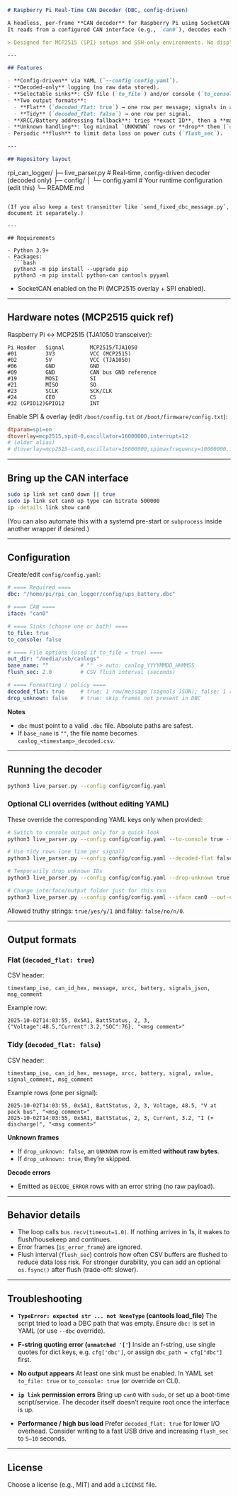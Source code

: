 ```markdown
# Raspberry Pi Real-Time CAN Decoder (DBC, config-driven)

A headless, per-frame **CAN decoder** for Raspberry Pi using SocketCAN + DBC.  
It reads from a configured CAN interface (e.g., `can0`), decodes each frame **as it arrives** using your DBC via `cantools`, and outputs **decoded data only** (no raw payload persisted) to a CSV file, the console, or both.

> Designed for MCP2515 (SPI) setups and SSH-only environments. No display required.

---

## Features

- **Config-driven** via YAML (`--config config.yaml`).
- **Decoded-only** logging (no raw data stored).
- **Selectable sinks**: CSV file (`to_file`) and/or console (`to_console`).
- **Two output formats**:
  - **Flat** (`decoded_flat: true`) → one row per message; signals in a compact JSON field.
  - **Tidy** (`decoded_flat: false`) → one row per signal.
- **XRCC/Battery addressing fallback**: tries **exact ID**, then a **masked command ID** (`cmd_id = id & 0xF80`) when appropriate.
- **Unknown handling**: log minimal `UNKNOWN` rows or **drop** them (`drop_unknown`).
- Periodic **flush** to limit data loss on power cuts (`flush_sec`).

---

## Repository layout

```

rpi_can_logger/
├─ live_parser.py              # Real-time, config-driven decoder (decoded only)
├─ config/
│  └─ config.yaml              # Your runtime configuration (edit this)
└─ README.md

````

(If you also keep a test transmitter like `send_fixed_dbc_message.py`, document it separately.)

---

## Requirements

- Python 3.9+
- Packages:
  ```bash
  python3 -m pip install --upgrade pip
  python3 -m pip install python-can cantools pyyaml
````

* SocketCAN enabled on the Pi (MCP2515 overlay + SPI enabled).

---

## Hardware notes (MCP2515 quick ref)

Raspberry Pi ↔ MCP2515 (TJA1050 transceiver):

```
Pi Header   Signal        MCP2515/TJA1050
#01         3V3           VCC (MCP2515)
#02         5V            VCC (TJA1050)
#06         GND           GND
#09         GND           CAN bus GND reference
#19         MOSI          SI
#21         MISO          SO
#23         SCLK          SCK/CLK
#24         CE0           CS
#32 (GPIO12)GPIO12        INT
```

Enable SPI & overlay (edit `/boot/config.txt` or `/boot/firmware/config.txt`):

```ini
dtparam=spi=on
dtoverlay=mcp2515,spi0-0,oscillator=16000000,interrupt=12
# (older alias)
# dtoverlay=mcp2515-can0,oscillator=16000000,spimaxfrequency=10000000,interrupt=12
```

---

## Bring up the CAN interface

```bash
sudo ip link set can0 down || true
sudo ip link set can0 up type can bitrate 500000
ip -details link show can0
```

(You can also automate this with a systemd pre-start or `subprocess` inside another wrapper if desired.)

---

## Configuration

Create/edit `config/config.yaml`:

```yaml
# ==== Required ====
dbc: "/home/pi/rpi_can_logger/config/ups_battery.dbc"

# ==== CAN ====
iface: "can0"

# ==== Sinks (choose one or both) ====
to_file: true
to_console: false

# ==== File options (used if to_file = true) ====
out_dir: "/media/usb/canlogs"
base_name: ""          # "" -> auto: canlog_YYYYMMDD_HHMMSS
flush_sec: 2.0         # CSV flush interval (seconds)

# ==== Formatting / policy ====
decoded_flat: true     # true: 1 row/message (signals JSON); false: 1 row/signal
drop_unknown: false    # true: skip frames not present in DBC
```

**Notes**

* `dbc` must point to a valid `.dbc` file. Absolute paths are safest.
* If `base_name` is `""`, the file name becomes `canlog_<timestamp>_decoded.csv`.

---

## Running the decoder

```bash
python3 live_parser.py --config config/config.yaml
```

### Optional CLI overrides (without editing YAML)

These override the corresponding YAML keys only when provided:

```bash
# Switch to console output only for a quick look
python3 live_parser.py --config config/config.yaml --to-console true --to-file false

# Use tidy rows (one line per signal)
python3 live_parser.py --config config/config.yaml --decoded-flat false

# Temporarily drop unknown IDs
python3 live_parser.py --config config/config.yaml --drop-unknown true

# Change interface/output folder just for this run
python3 live_parser.py --config config/config.yaml --iface can0 --out-dir /tmp/canlogs
```

Allowed truthy strings: `true/yes/y/1` and falsy: `false/no/n/0`.

---

## Output formats

### Flat (`decoded_flat: true`)

CSV header:

```
timestamp_iso, can_id_hex, message, xrcc, battery, signals_json, msg_comment
```

Example row:

```
2025-10-02T14:03:55, 0x5A1, BattStatus, 2, 3, {"Voltage":48.5,"Current":3.2,"SOC":76}, "<msg comment>"
```

### Tidy (`decoded_flat: false`)

CSV header:

```
timestamp_iso, can_id_hex, message, xrcc, battery, signal, value, signal_comment, msg_comment
```

Example rows (one per signal):

```
2025-10-02T14:03:55, 0x5A1, BattStatus, 2, 3, Voltage, 48.5, "V at pack bus", "<msg comment>"
2025-10-02T14:03:55, 0x5A1, BattStatus, 2, 3, Current, 3.2, "I (+ discharge)", "<msg comment>"
```

**Unknown frames**

* If `drop_unknown: false`, an `UNKNOWN` row is emitted **without raw bytes**.
* If `drop_unknown: true`, they’re skipped.

**Decode errors**

* Emitted as `DECODE_ERROR` rows with an error string (no raw payload).

---

## Behavior details

* The loop calls `bus.recv(timeout=1.0)`. If nothing arrives in 1s, it wakes to flush/housekeep and continues.
* Error frames (`is_error_frame`) are ignored.
* Flush interval (`flush_sec`) controls how often CSV buffers are flushed to reduce data loss risk.
  For stronger durability, you can add an optional `os.fsync()` after flush (trade-off: slower).

---

## Troubleshooting

* **`TypeError: expected str ... not NoneType` (cantools load_file)**
  The script tried to load a DBC path that was empty. Ensure `dbc:` is set in YAML (or use `--dbc` override).

* **F-string quoting error (`unmatched '['`)**
  Inside an f-string, use single quotes for dict keys, e.g. `cfg['dbc']`, or assign `dbc_path = cfg["dbc"]` first.

* **No output appears**
  At least one sink must be enabled. In YAML set `to_file: true` or `to_console: true` (or override on CLI).

* **`ip link` permission errors**
  Bring up `can0` with `sudo`, or set up a boot-time script/service. The decoder itself doesn’t require root once the interface is up.

* **Performance / high bus load**
  Prefer `decoded_flat: true` for lower I/O overhead. Consider writing to a fast USB drive and increasing `flush_sec` to `5–10` seconds.


---

## License

Choose a license (e.g., MIT) and add a `LICENSE` file.

```
```
